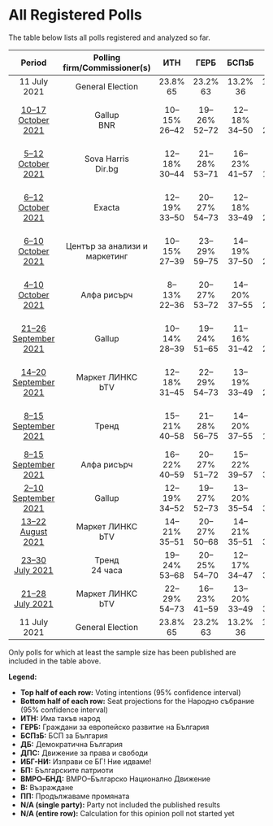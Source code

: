 # All Registered Polls

The table below lists all polls registered and analyzed so far.

| Period     | Polling firm/Commissioner(s) | ИТН | ГЕРБ | БСПзБ | ДБ | ДПС | ИБГ-НИ | БП | ВМРО–БНД | В | ПП |
|:----------:|:----------------------------:|:--:|:--:|:--:|:--:|:--:|:--:|:--:|:--:|:--:|:--:|
| 11 July 2021 | General Election | 23.8% <br> 65 | 23.2% <br> 63 | 13.2% <br> 36 | 12.5% <br> 34 | 10.6% <br> 29 | 5.0% <br> 13 | 3.1% <br> 0 | 3.1% <br> 0 | 3.0% <br> 0 | 0.0% <br> 0 |
| [10–17 October 2021](2021-10-17-Gallup.html) | Gallup <br> BNR | 10–15% <br> 26–42 | 19–26% <br> 52–72 | 12–18% <br> 34–50 | 9–14% <br> 24–38 | 8–14% <br> 23–37 | 2–6% <br> 0–15 | N/A <br> N/A | 1–4% <br> 0–10 | 2–5% <br> 0–12 | 11–16% <br> 29–44 |
| [5–12 October 2021](2021-10-12-SovaHarris.html) | Sova Harris <br> Dir.bg | 12–18% <br> 30–44 | 21–28% <br> 53–71 | 16–23% <br> 41–57 | 7–12% <br> 18–30 | 7–12% <br> 17–29 | 3–6% <br> 0–16 | N/A <br> N/A | 1–3% <br> 0 | 1–4% <br> 0 | 12–18% <br> 31–46 |
| [6–12 October 2021](2021-10-12-Exacta.html) | Exacta | 12–19% <br> 33–50 | 20–27% <br> 54–73 | 12–18% <br> 33–49 | 8–13% <br> 21–35 | 7–12% <br> 19–32 | 2–4% <br> 0–11 | N/A <br> N/A | 1–4% <br> 0–11 | 1–3% <br> 0 | 12–19% <br> 33–51 |
| [6–10 October 2021](2021-10-10-Центързаанализиимаркетинг.html) | Център за анализи и маркетинг | 10–15% <br> 27–39 | 23–29% <br> 59–75 | 14–19% <br> 37–50 | 9–13% <br> 23–35 | 10–14% <br> 25–37 | 2–5% <br> 0–12 | N/A <br> N/A | 0–2% <br> 0 | 1–3% <br> 0 | 11–16% <br> 30–41 |
| [4–10 October 2021](2021-10-10-Алфарисърч.html) | Алфа рисърч | 8–13% <br> 22–36 | 20–27% <br> 53–72 | 14–20% <br> 37–55 | 8–14% <br> 23–38 | 7–12% <br> 19–32 | 2–5% <br> 0–13 | N/A <br> N/A | 1–4% <br> 0 | 2–5% <br> 0–13 | 13–19% <br> 35–52 |
| [21–26 September 2021](2021-09-26-Gallup.html) | Gallup | 10–14% <br> 28–39 | 19–24% <br> 51–65 | 11–16% <br> 31–42 | 10–14% <br> 27–39 | 10–13% <br> 25–36 | 3–5% <br> 0–14 | N/A <br> N/A | 1–3% <br> 0 | 2–5% <br> 0–12 | 13–18% <br> 35–47 |
| [14–20 September 2021](2021-09-20-МаркетЛИНКС.html) | Маркет ЛИНКС <br> bTV | 12–18% <br> 31–45 | 22–29% <br> 54–73 | 13–19% <br> 33–49 | 11–16% <br> 27–40 | 9–13% <br> 22–35 | 2–5% <br> 0–13 | N/A <br> N/A | N/A <br> N/A | 2–5% <br> 0–13 | 10–15% <br> 24–37 |
| [8–15 September 2021](2021-09-15-Тренд.html) | Тренд | 15–21% <br> 40–58 | 21–28% <br> 56–75 | 14–20% <br> 37–55 | 6–11% <br> 18–31 | 7–12% <br> 19–32 | 2–6% <br> 0–15 | N/A <br> N/A | 1–4% <br> 0 | 2–5% <br> 0–13 | 7–12% <br> 19–32 |
| [8–15 September 2021](2021-09-15-Алфарисърч.html) | Алфа рисърч | 16–22% <br> 40–59 | 20–27% <br> 51–72 | 15–22% <br> 39–57 | 12–18% <br> 30–47 | 8–13% <br> 21–35 | 3–7% <br> 0–18 | N/A <br> N/A | N/A <br> N/A | 2–6% <br> 0–15 | N/A <br> N/A |
| [2–10 September 2021](2021-09-10-Gallup.html) | Gallup | 12–19% <br> 34–52 | 19–27% <br> 52–73 | 13–20% <br> 35–54 | 13–19% <br> 35–54 | 9–15% <br> 25–41 | 3–7% <br> 0–19 | N/A <br> N/A | 1–4% <br> 0–11 | 2–5% <br> 0–14 | N/A <br> N/A |
| [13–22 August 2021](2021-08-22-МаркетЛИНКС.html) | Маркет ЛИНКС <br> bTV | 14–21% <br> 35–51 | 20–27% <br> 50–68 | 14–21% <br> 35–51 | 15–21% <br> 37–53 | 10–15% <br> 23–37 | 3–7% <br> 0–17 | N/A <br> N/A | N/A <br> N/A | 3–7% <br> 0–17 | N/A <br> N/A |
| [23–30 July 2021](2021-07-30-Тренд.html) | Тренд <br> 24 часа | 19–24% <br> 53–68 | 20–25% <br> 54–70 | 12–17% <br> 34–47 | 12–16% <br> 33–46 | 9–12% <br> 23–34 | 3–6% <br> 0–16 | N/A <br> N/A | 1–3% <br> 0 | 2–4% <br> 0–11 | N/A <br> N/A |
| [21–28 July 2021](2021-07-28-МаркетЛИНКС.html) | Маркет ЛИНКС <br> bTV | 22–29% <br> 54–73 | 16–23% <br> 41–59 | 13–20% <br> 33–49 | 12–19% <br> 31–47 | 8–13% <br> 19–32 | 4–8% <br> 0–20 | 1–4% <br> 0 | N/A <br> N/A | 3–6% <br> 0–16 | N/A <br> N/A |
| 11 July 2021 | General Election | 23.8% <br> 65 | 23.2% <br> 63 | 13.2% <br> 36 | 12.5% <br> 34 | 10.6% <br> 29 | 5.0% <br> 13 | 3.1% <br> 0 | 3.1% <br> 0 | 3.0% <br> 0 | 0.0% <br> 0 |

Only polls for which at least the sample size has been published are included in the table above.

**Legend:**
+ **Top half of each row:** Voting intentions (95% confidence interval)
+ **Bottom half of each row:** Seat projections for the Народно събрание (95% confidence interval)
+ **ИТН:** Има такъв народ
+ **ГЕРБ:** Граждани за европейско развитие на България
+ **БСПзБ:** БСП за България
+ **ДБ:** Демократична България
+ **ДПС:** Движение за права и свободи
+ **ИБГ-НИ:** Изправи се БГ! Ние идваме!
+ **БП:** Българските патриоти
+ **ВМРО–БНД:** ВМРО–Българско Национално Движение
+ **В:** Възраждане
+ **ПП:** Продължаваме промяната
+ **N/A (single party):** Party not included the published results
+ **N/A (entire row):** Calculation for this opinion poll not started yet

